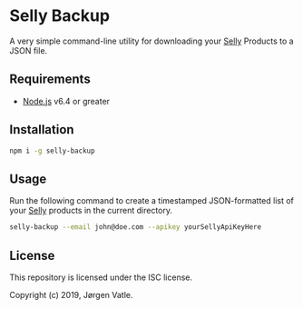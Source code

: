 # Selly Backup
A very simple command-line utility for downloading your [Selly](https://selly.io) Products to a JSON file.

## Requirements
- [Node.js](https://nodejs.org/en/) v6.4 or greater

## Installation
```bash
npm i -g selly-backup
```

## Usage
Run the following command to create a timestamped JSON-formatted list of your [Selly](https://selly.io) products in 
the current directory. 
```bash
selly-backup --email john@doe.com --apikey yourSellyApiKeyHere 
```

## License
This repository is licensed under the ISC license.

Copyright (c) 2019, Jørgen Vatle.